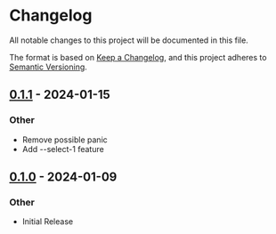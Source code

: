 # Changelog
All notable changes to this project will be documented in this file.

The format is based on [Keep a Changelog](https://keepachangelog.com/en/1.0.0/),
and this project adheres to [Semantic Versioning](https://semver.org/spec/v2.0.0.html).

## [0.1.1](https://github.com/knutwalker/fuzzy-select/compare/v0.1.0...v0.1.1) - 2024-01-15

### Other

- Remove possible panic
- Add --select-1 feature

## [0.1.0](https://github.com/knutwalker/fuzzy-select/releases/tag/v0.1.0) - 2024-01-09

### Other

- Initial Release
